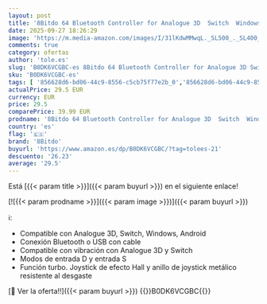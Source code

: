 ```yaml
---
layout: post
title: '8Bitdo 64 Bluetooth Controller for Analogue 3D  Switch  Windows  and Android  White '
date: 2025-09-27 18:26:29
image: 'https://m.media-amazon.com/images/I/31lKdwMMwqL._SL500_._SL400_.jpg'
comments: true
category: ofertas
author: 'tole.es'
slug: 'B0DK6VCGBC-es 8Bitdo 64 Bluetooth Controller for Analogue 3D Switch...'
sku: 'B0DK6VCGBC-es'
tags: [ '856628d6-bd06-44c9-8556-c5cb75f77e2b_0','856628d6-bd06-44c9-8556-c5cb75f77e2b_8201','8bitdo','Accesorios para Nintendo Switch','Accesorios para PS4, Xbox One y Nintendo Switch','Arborist Merchandising Root','Hardware y juegos para Nintendo Switch','Juegos y Accesorios para PC','Mandos para Nintendo Switch','Self Service','Special Features Stores','Videojuegos','android','🇪🇸', ]
actualPrice: 29.5 EUR
currency: EUR
price: 29.5
comparePrice: 39.99 EUR
prodname: '8Bitdo 64 Bluetooth Controller for Analogue 3D  Switch  Windows  and Android  White '
country: 'es'
flag: '🇪🇸'
brand: '8Bitdo'
buyurl: 'https://www.amazon.es/dp/B0DK6VCGBC/?tag=tolees-21'
descuento: '26.23'
average: '29.5'
---
```


Está [{{< param title >}}]({{< param buyurl >}}) en el siguiente enlace!

[![{{< param prodname >}}]({{< param image >}})]({{< param buyurl >}})

ℹ️:

- Compatible con Analogue 3D, Switch, Windows, Android
- Conexión Bluetooth o USB con cable
- Compatible con vibración con Analogue 3D y Switch
- Modos de entrada D y entrada S
- Función turbo. Joystick de efecto Hall y anillo de joystick metálico resistente al desgaste

[🛒 Ver la oferta!!]({{< param buyurl >}})
{{<world>}}B0DK6VCGBC{{</world>}}
